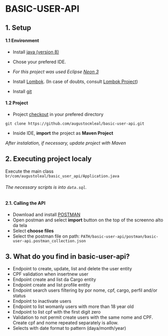# BASIC-USER-API 

## 1. Setup

#### 1.1 Environment
- Install [java (version 8)](https://www.oracle.com/technetwork/pt/java/javase/downloads/jdk8-downloads-2133151.html)

- Chose your prefered IDE.

- *For this project was used Eclipse [Neon 3](https://www.eclipse.org/downloads/packages/release/neon/3)*

- Install [Lombok](https://projectlombok.org/downloads/lombok.jar). (In case of doubts, consult [Lombok Project](https://projectlombok.org/))

- Install [git](https://git-scm.com/book/pt-br/v1/Primeiros-passos-Instalando-Git)

#### 1.2 Project

- Project [checkout](https://git-scm.com/docs/git-checkout) in your prefered directory

```shell
git clone https://github.com/augustocmleal/basic-user-api.git
```

- Inside IDE, **import** the project as **Maven Project**

*After instalation, if necessary, update project with Maven*

## 2. Executing project localy


Execute the main class `br/com/augustoleal/basic_user_api/Application.java`

###### The necessary scripts is into `data.sql`.

#### 2.1. Calling the API

- Download and install [POSTMAN](https://www.getpostman.com/downloads/)
- Open postman and select **import** button on the top of the screenno alto da tela
- Select **choose files**
- Select the postman file on path: `PATH/basic-user-api/postman/basic-user-api.postman_collection.json`

## 3. What do you find in basic-user-api?
- Endpoint to create, update, list and delete the user entity
- CPF validation when insertnew user
- Endpoint create and list da Cargo entity
- Endpoint create and list profile entity
- Endpoint search users filtering by por nome, cpf, cargo, perfil and/or status
- Endpoint to inactivate users
- Endpoint to list womanly users with more than 18 year old
- Endpoint to list cpf with the first digit zero
- Validation to not permit create users with the same nome and CPF. Create cpf and nome repeated separately is allow.
- Selects with date format to pattern (daya/month/year)
